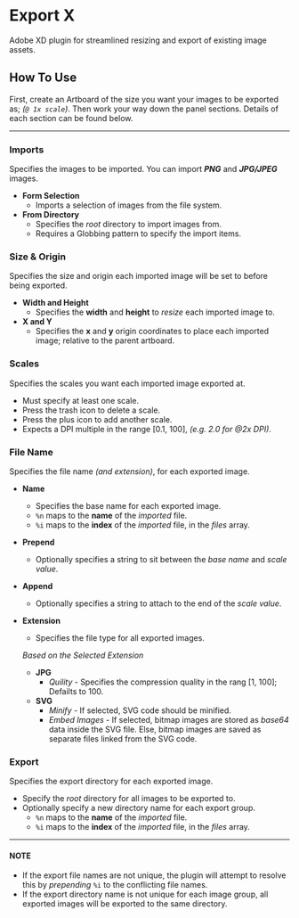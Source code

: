 # Export X
Adobe XD plugin for streamlined resizing and export of existing image assets.

## How To Use
First, create an Artboard of the size you want your images to be exported as; _(`@ 1x scale`)_. Then work your way down the panel sections. Details of each section can be found below.

---

### Imports
Specifies the images to be imported. You can import ___PNG___ and ___JPG/JPEG___ images. 
* **Form Selection**
  * Imports a selection of images from the file system.
* **From Directory**
  * Specifies the _root_ directory to import images from.
  * Requires a Globbing pattern to specify the import items.


### Size & Origin
Specifies the size and origin each imported image will be set to before being exported.
* **Width and Height**
  * Specifies the **width** and **height** to _resize_ each imported image to.
* **X and Y**
  * Specifies the **x** and **y** origin coordinates to place each imported image; relative to the parent artboard.

### Scales
Specifies the scales you want each imported image exported at.
* Must specify at least one scale.
* Press the trash icon to delete a scale.
* Press the plus icon to add another scale.
* Expects a DPI multiple in the range [0.1, 100], _(e.g. 2.0 for @2x DPI)_.


### File Name
Specifies the file name _(and extension)_, for each exported image.
* **Name**
  * Specifies the base name for each exported image.
  * `%n` maps to the __name__ of the _imported_ file.
  * `%i` maps to the __index__ of the _imported_ file, in the _files_ array.
* **Prepend**
  * Optionally specifies a string to sit between the _base name_ and _scale value_.
* **Append**
  * Optionally specifies a string to attach to the end of the _scale value_.
* **Extension**
  * Specifies the file type for all exported images.
 
  _Based on the Selected Extension_ <br/>
  * **JPG**
    * _Quility_ - Specifies the compression quality in the rang [1, 100]; Defailts to 100.
  * **SVG**
    * _Minify_ - If selected, SVG code should be minified.
    * _Embed Images_ - If selected, bitmap images are stored as _base64_ data inside the SVG file. Else, bitmap images are saved as separate files linked from the SVG code.

### Export
Specifies the export directory for each exported image.
* Specify the _root_ directory for all images to be exported to.
* Optionally specify a new directory name for each export group.
  * `%n` maps to the __name__ of the _imported_ file.
  * `%i` maps to the __index__ of the _imported_ file, in the _files_ array.


---


#### NOTE
 * If the export file names are not unique, the plugin will attempt to resolve this by _prepending_ `%i` to the conflicting file names.
 * If the export directory name is not unique for each image group, all exported images will be exported to the same directory.
